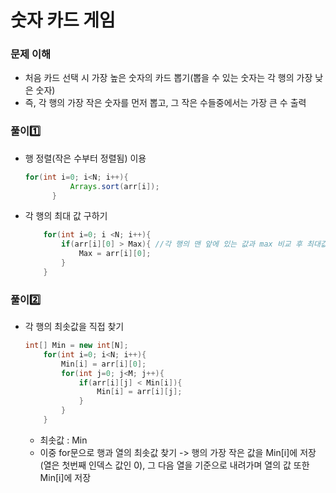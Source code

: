 # 숫자 카드 게임

### 문제 이해
- 처음 카드 선택 시 가장 높은 숫자의 카드 뽑기(뽑을 수 있는 숫자는 각 행의 가장 낮은 숫자)
- 즉, 각 행의 가장 작은 숫자를 먼저 뽑고, 그 작은 수들중에서는 가장 큰 수 출력

### 풀이1️⃣
- 행 정렬(작은 수부터 정렬됨) 이용
  ```java
  for(int i=0; i<N; i++){
            Arrays.sort(arr[i]);
        }
  ```

- 각 행의 최대 값 구하기
  ```java
      for(int i=0; i <N; i++){
          if(arr[i][0] > Max){ //각 행의 맨 앞에 있는 값과 max 비교 후 최대값 출력
              Max = arr[i][0];
          }
      }
  ```


### 풀이2️⃣
- 각 행의 최솟값을 직접 찾기
  ```java
  int[] Min = new int[N];
      for(int i=0; i<N; i++){
          Min[i] = arr[i][0];
          for(int j=0; j<M; j++){
              if(arr[i][j] < Min[i]){
                  Min[i] = arr[i][j];
              }
          }
      }
    ```
    - 최솟값 : Min
    - 이중 for문으로 행과 열의 최솟값 찾기 -> 행의 가장 작은 값을 Min[i]에 저장(열은 첫번째 인덱스 값인 0), 그 다음 열을 기준으로 내려가며 열의 값 또한 Min[i]에 저장